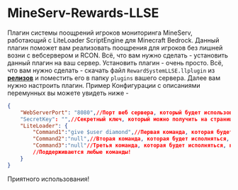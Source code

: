 # MineServ-Rewards-LLSE
Плагин системы поощрений игроков мониторинга MineServ, работающий с LiteLoader ScriptEngine для Minecraft Bedrock.
Данный плагин поможет вам реализовать поощрения для игроков без лишней возни с вебсервером и RCON. Всё, что вам нужно сделать - установить данный плагин на ваш сервер.
Установить плагин - очень просто. Всё, что вам нужно сделать - скачать файл `RewardSystemLLSE.llplugin` из [**релизов**](https://github.com/mineserv-top/RewardSystemLLSE/releases/) и поместить его в папку `plugins` вашего сервера.
Далее вам нужно настроить плагин. Пример Конфигурации с описаниями перемунных вы можете увидеть ниже -

```json
{
    "WebServerPort": "8080",//Порт веб сервера, который будет использоваться для связи мониторинга с этим плагином. На странице редактирования провета нужно будет вводить "http://ip:port", в данном случае IP - IP сервера, а порт - порт веб сервера, который вы указали тут. Важно: порт должен быть открыт в фаерволе!
    "SecretKey": "",//Секретный ключ, который можно получить на странице редактирования проекта
    "LiteLoader": {
        "Command1":"give $user diamond",//Первая команда, которая будет исполняться, когда игрок проголосует. Если стоит null, то команда выполнена не будет.
        "Command2":"null",//Вторая команда, которая будет исполняться, когда игрок проголосует. Если стоит null, то команда выполнена не будет.
        "Command3":"null"//Третья команда, которая будет исполняться, когда игрок проголосует. Если стоит null, то команда выполнена не будет.
        //Поддерживаются любые команды!
    }
}
```
Приятного использования!